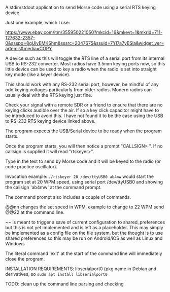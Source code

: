 A stdin/stdout application to send Morse code using a serial RTS keying device

Just one example, which I use:

https://www.ebay.com/itm/355950221050?mkcid=16&mkevt=1&mkrid=711-127632-2357-0&ssspo=8gUlvEMKShm&sssrc=2047675&ssuid=7YI7a7yESla&widget_ver=artemis&media=COPY

A device such as this will toggle the RTS line of a serial port from its
internal USB to RS-232 converter.  Most radios have 3.5mm keying ports now, so
this little device can be used to key a radio when the radio is set into
straight key mode (like a keyer device).

 This should work with any RS-232 serial port, however, be mindful of any odd
 keying voltages particularly from older radios.  Modern radios can usually 
 deal with the RTS keying just fine.

 Check your signal with a remote SDR or a friend to ensure that there are no
 keying clicks audible over the air.  If so a key click capacitor might have to
 be introduced to avoid this.  I have not found it to be the case using the
 USB to RS-232 RTS keying device linked above.

The program expects the USB/Serial device to be ready when the program starts.

Once the program starts, you will then notice a prompt "CALLSIGN> ".  If no
callsign is supplied it will read "rtskeyer>".

Type in the text to send by Morse code and it will be keyed to the radio (or code practice oscillator).

Invocation example: ```./rtskeyer 20 /dev/ttyUSB0 ab4mw```  would start the program 
set at 20 WPM speed, using serial port /dev/ttyUSB0 and showing the callsign
'ab4mw' at the command prompt.

The command prompt also includes a couple of commands.

@@nn changes the set speed in WPM, example to change to 22 WPM send @@22 at the command line.

~~ is meant to trigger a save of current configuration to shared_preferences
but this is not yet implemented and is left as a placeholder.  This may simply 
be implemented as a config file on the file system, but the thought is to 
use shared preferences so this may be run on Android/iOS as well as Linux and
Windows

The literal command 'exit' at the start of the command line will immediately
close the program.

INSTALLATION REQUIREMENTS: libserialport0 (pkg name in Debian and derivatives,
so ```sudo apt install libserialport0```

TODO: clean up the command line parsing and checking